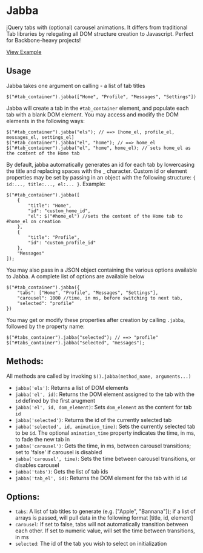 Jabba
=====

jQuery tabs with (optional) carousel animations. It differs from traditional Tab libraries by relegating all DOM structure creation to Javascript. Perfect for Backbone-heavy projects!

[View Example](http://jabba11222.appspot.com/)

Usage
-----

Jabba takes one argument on calling - a list of tab titles

    $("#tab_container").jabba(["Home", "Profile", "Messages", "Settings"])

Jabba will create a tab in the `#tab_container` element, and populate each tab with a blank DOM element. You may access and modify the DOM elements in the following ways:

    $("#tab_container").jabba("els"); // ==> [home_el, profile_el, messages_el, settings_el]
    $("#tab_container").jabba("el", "home"); // ==> home_el
    $("#tab_container").jabba("el", "home", home_el); // sets home_el as the content of the Home tab

By default, jabba automatically generates an id for each tab by lowercasing the title and replacing spaces with the _ character. Custom id or element properties may be set by passing in an object with the following structure: `{ id:..., title:..., el:... }`. Example:

    $("#tab_container").jabba([
        {
            "title": "Home",
            "id": "custom_home_id",
            "el": $("#home_el") //sets the content of the Home tab to #home_el on creation
        },
        {
            "title": "Profile",
            "id": "custom_profile_id"
        },
        "Messages"
    ]);

You may also pass in a JSON object containing the various options available to Jabba. A complete list of options are available below

    $("#tab_container").jabba({
        "tabs": ["Home", "Profile", "Messages", "Settings"],
        "carousel": 1000 //time, in ms, before switching to next tab,
        "selected": "profile"
    })

You may get or modify these properties after creation by calling `.jabba`, followed by the property name:

    $("#tabs_container").jabba("selected"); // ==> "profile"
    $("#tabs_container").jabba("selected", "messages");

Methods:
-------

All methods are called by invoking `$().jabba(method_name, arguments...)`

- `jabba('els')`: Returns a list of DOM elements
- `jabba('el', id)`: Returns the DOM element assigned to the tab with the `id` defined by the first arugment
- `jabba('el', id, dom_element)`: Sets `dom_element` as the content for tab `id`
- `jabba('selected')`: Returns the id of the currently selected tab
- `jabba('selected', id, animation_time)`: Sets the currently selected tab to be `id`. The optional `animation_time` property indicates the time, in ms, to fade the new tab in
- `jabba('carousel')`: Gets the time, in ms, between carousel transitions; set to 'false' if carousel is disabled
- `jabba('carousel', time)`: Sets the time between carousel transitions, or disables carousel
- `jabba('tabs')`: Gets the list of tab ids
- `jabba('tab_el', id)`: Returns the DOM element for the tab with id `id`

Options:
--------
- `tabs`: A list of tab titles to generate (e.g. ["Apple", "Bannana"]); if a list of arrays is passed, will pull data in the following format [title, id, element]
- `carousel`: If set to false, tabs will not automatically transition between each other. If set to numeric value, will set the time between transitions, in ms
- `selected`: The id of the tab you wish to select on initialization
